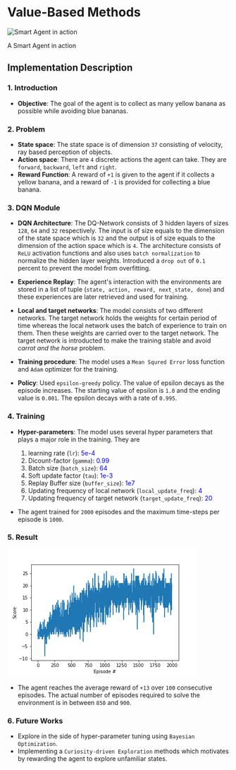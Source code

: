 # Value-Based Methods

![Smart Agent in action](Banana.gif)
<p align="left">A Smart Agent in action

## Implementation Description

### 1. Introduction
* **Objective**: The goal of the agent is to collect as many yellow banana as possible while avoiding blue bananas.

### 2. Problem
* **State space**: The state space is of dimension `37` consisting of velocity, ray based perception of objects.
* **Action space**: There are `4` discrete actions the agent can take. They are `forward`, `backward`, `left` and `right`.
* **Reward Function**: A reward of `+1` is given to the agent if it collects a yellow banana, and a reward of `-1` is provided for collecting a blue banana.

### 3. DQN Module
* **DQN Architecture**: The DQ-Network consists of 3 hidden layers of sizes `128`, `64` and `32` respectively. The input is of size equals to the dimension of the state space which is `32` and the output is of size equals to the dimension of the action space which is `4`. The architecture consists of `ReLU` activation functions and also uses `batch normalization` to normalize the hidden layer weights. Introduced a `drop out` of `0.1` percent to prevent the model from overfitting. 

* **Experience Replay**: The agent's interaction with the environments are stored in a list of tuple (`state, action, reward, next_state, done`) and these experiences are later retrieved and used for training.

* **Local and target networks**: The model consists of two different networks. The target network holds the weights for certain period of time whereas the local network uses the batch of experience to train on them. Then these weights are carried over to the target network. The target network is introducted to make the training stable and avoid *carrot and the horse* problem.

* **Training procedure**: The model uses a `Mean Squred Error` loss function and `Adam` optimizer for the training. 

* **Policy**: Used `epsilon-greedy` policy. The value of epsilon decays as the episode increases. The starting value of epsilon is `1.0` and the ending value is `0.001`. The epsilon decays with a rate of `0.995`.

### 4. Training
* **Hyper-parameters**: The model uses several hyper parameters that plays a major role in the training. They are
    1. learning rate (`lr`): <span style="color: blue">5e-4</span>
    2. Dicount-factor (`gamma`): <span style="color: blue">0.99</span>
    3. Batch size (`batch_size`): <span style="color: blue">64</span>
    4. Soft update factor (`tau`): <span style="color: blue">1e-3</span>
    5. Replay Buffer size (`buffer_size`): <span style="color: blue">1e7</span>
    6. Updating frequency of local network (`local_update_freq`): <span style="color: blue">4</span>
    7. Updating frequency of target network (`target_update_freq`): <span style="color: blue">20</span>

* The agent trained for `2000` episodes and the maximum time-steps per episode is `1000`.

### 5. Result
![Alt text](score_plot.png)
* The agent reaches the average reward of `+13` over `100` consecutive episodes. The actual number of episodes required to solve the environment is in between `850` and `900`. 

### 6. Future Works
* Explore in the side of hyper-parameter tuning using `Bayesian Optimization`.
* Implementing a `Curiosity-driven Exploration` methods which motivates by rewarding the agent to explore unfamiliar states.
